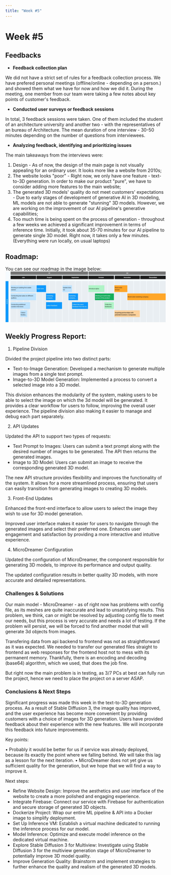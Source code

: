 ```yaml
---
title: "Week #5"
---
```


# **Week #5**

## **Feedbacks**

- **Feedback collection plan**

We did not have a strict set of rules for a feedback collection process. We have prefered personal meetings (offline/online - depending on a person.) and showed them what we have for now and how we did it. During the meeting, one member from our team were taking a few notes about key points of customer's feedback.

- **Conducted user surveys or feedback sessions**

In total, 3 feedback sessions were taken. One of them included the student of an architecture university and another two - with the representatives of an bureau of Architecture. The mean duration of one interview - 30-50 minutes depending on the number of questions from interviewees.

- **Analyzing feedback, identifying and prioritizing issues**

The main takeaways from the interviews were:
1) Design - As of now, the design of the main page is not visually appealing for an ordinary user. It looks more like a website from 2010s;
2) The website looks "poor" - Right now, we only have one feature - text-to-3D generation. In order to make our product "pure", we have to consider adding more features to the main website;
3) The generated 3D models' quality do not meet customers' expectations - Due to early stages of development of generative AI in 3D modeling, ML models are not able to generate "stunning" 3D models. However, we are working on the improvement of our AI pipeline's generative capabilities;
4) Too much time is being spent on the process of generation - throughout a few weeks we achieved a significant improvement in terms of inference time. Initially, it took about 35-70 minutes for our AI pipeline to generate single 3D model. Right now, it takes only a few minutes. (Everything were run locally, on usual laptops)

## **Roadmap**:
You can see our roadmap in the image below:
![Roadmap](/static/2024/OmniShaper/roadmap.jpg)


## **Weekly Progress Report**:
1. Pipeline Division

Divided the project pipeline into two distinct parts:
- Text-to-Image Generation: Developed a mechanism to generate multiple images from a single text prompt.
- Image-to-3D Model Generation: Implemented a process to convert a selected image into a 3D model.

This division enhances the modularity of the system, making users to be able to select the image on which the 3d model will be generated. It provides a clear workflow for users to follow, improving the overall user experience. The pipeline division also making it easier to manage and debug each part separately.

2. API Updates

Updated the API to support two types of requests:
- Text Prompt to Images: Users can submit a text prompt along with the desired number of images to be generated. The API then returns the generated images.
- Image to 3D Model: Users can submit an image to receive the corresponding generated 3D model.

The new API structure provides flexibility and improves the functionality of the system.
It allows for a more streamlined process, ensuring that users can easily transition from generating images to creating 3D models.

3. Front-End Updates

Enhanced the front-end interface to allow users to select the image they wish to use for 3D model generation.

Improved user interface makes it easier for users to navigate through the generated images and select their preferred one.
Enhances user engagement and satisfaction by providing a more interactive and intuitive experience.

4. MicroDreamer Configuration

Updated the configuration of MicroDreamer, the component responsible for generating 3D models, to improve its performance and output quality.

The updated configuration results in better quality 3D models, with more accurate and detailed representations.

### **Challenges & Solutions**
Our main model - MicroDreamer - as of right now has problems with config file, as its meshes are quite inaccurate and lead to unsatisfying results. This problem, we think, can or might be resolved by adjusting config file to meet our needs, but this process is very accurate and needs a lot of testing. If the problem will persist, we will be forced to find another model that will generate 3d objects from images.

Transfering data from api backend to frontend was not as straightforward as it was expected. We needed to transfer our generated files straight to frontend as web responses for the frontend host not to mess with its permanent memory. Thankfully, there is an encoding and decoding (base64) algorithm, which we used, that does  the job fine.

But right now the main problem is in testing, as 3/7 PCs at best can fully run the project, hence we need to place the project on a server ASAP.

### **Conclusions & Next Steps**
Significant progress was made this week in the text-to-3D generation process. As a result of Stable Diffusion 3, the image quality has improved, and the user experience has become more convenient by providing customers with a choice of images for 3D generation. Users have provided feedback about their experience with the new features. We will incorporate this feedback into future improvements.

Key points:

• Probably it would be better for us if service was already deployed, because its exactly the point where we falling behind. We will take this lag as a lesson for the next iteration. 
• MicroDreamer does not yet give us sufficient quality for the generation, but we hope that we will find a way to improve it.

Next steps:
- Refine Website Design: Improve the aesthetics and user interface of the website to create a more polished and engaging experience.
- Integrate Firebase: Connect our service with Firebase for authentication and secure storage of generated 3D objects.
- Dockerize Project: Wrap our entire ML pipeline & API into a Docker image to simplify deployment.
- Set Up Inference VM: Establish a virtual machine dedicated to running the inference process for our model.
- Model Inference: Optimize and execute model inference on the dedicated virtual machine.
- Explore Stable Diffusion 3 for Multiview: Investigate using Stable Diffusion 3 for the multiview generation stage of MicroDreamer to potentially improve 3D model quality.
- Improve Generation Quality: Brainstorm and implement strategies to further enhance the quality and realism of the generated 3D models.